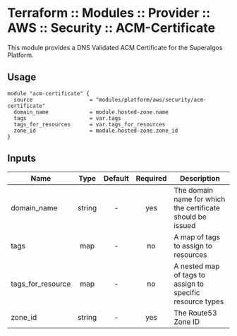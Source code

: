 # Terraform :: Modules :: Provider :: AWS :: Security :: ACM-Certificate

This module provides a DNS Validated ACM Certificate for the Superalgos Platform.

## Usage

```hcl
module "acm-certificate" {
  source                  = "modules/platform/aws/security/acm-certificate"
  domain_name             = module.hosted-zone.name
  tags                    = var.tags
  tags_for_resources      = var.tags_for_resources
  zone_id                 = module.hosted-zone.zone_id
}
```

## Inputs

| Name                       | Type    | Default             | Required      | Description
|----------------------------|:-------:|:-------------------:|:-------------:|------------
| domain_name                | string  | -                   | yes           | The domain name for which the certificate should be issued
| tags                       | map     | -                   | no            | A map of tags to assign to resources 
| tags_for_resource          | map     | -                   | no            | A nested map of tags to assign to specific resource types
| zone_id                    | string  | -                   | yes           | The Route53 Zone ID
